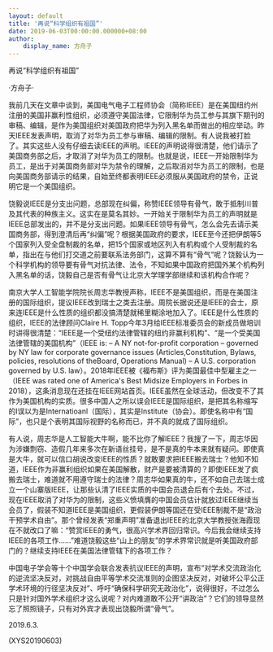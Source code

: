 ```yaml
---
layout: default
title: '再说“科学组织有祖国”'
date: 2019-06-03T00:00:00.000000+08:00
author:
    display_name: 方舟子
---
```


再说“科学组织有祖国”

·方舟子·

我前几天在文章中谈到，美国电气电子工程师协会（简称IEEE）是在美国纽约州注册的美国非赢利性组织，必须遵守美国法律，它限制华为员工参与其旗下期刊的审稿、编辑，是作为美国组织对美国政府把华为列入黑名单而做出的相应举动。昨天IEEE发表声明，取消了对华为员工参与审稿、编辑的限制。有人说我被打脸了。其实这些人没有仔细去读IEEE的声明。IEEE的声明说得很清楚，他们请示了美国商务部之后，才取消了对华为员工的限制。也就是说，IEEE一开始限制华为员工，是出于对美国商务部对华为禁令的理解，之后取消对华为员工的限制，也是向美国商务部请示的结果，自始至终都表明IEEE必须服从美国政府的禁令，正说明它是一个美国组织。

饶毅说IEEE是分支出问题，总部现在纠偏，称赞IEEE领导有骨气，敢于抵制川普及其代表的种族主义。这实在是莫名其妙。一开始关于限制华为员工的声明就是IEEE总部发出的，并不是分支出问题。如果IEEE领导有骨气，怎么会先去请示美国商务部，得到澄清后再“纠偏”呢？根据美国政府的要求，IEEE至今还把伊朗等5个国家列入受全盘制裁的名单，把15个国家或地区列入有机构或个人受制裁的名单，指出在与他们打交道之前要联系法务部门，这算不算有“骨气”呢？饶毅认为一个科学机构的领导要有骨气对抗法律、法令，不知如果中国政府把国外某个机构列入黑名单的话，饶毅自己是否有骨气让北京大学理学部继续和该机构合作呢？

南京大学人工智能学院院长周志华教授声称，IEEE不是美国组织，而是在美国注册的国际组织，提议IEEE改到瑞士之类去注册。周院长据说还是IEEE的会士，原来连IEEE是什么性质的组织都没搞清楚就稀里糊涂地加入了。IEEE是什么性质的组织，IEEE的法律顾问Claire H. Topp今年3月给IEEE标准委员会的新成员做培训时讲得很清楚：“IEEE是一个受纽约法律管辖的纽约非赢利机构”、“是一个受美国法律管辖的美国机构”（IEEE is: – A NY not-for-profit corporation – governed by NY law for corporate governance issues (Articles,Constitution, Bylaws, policies, resolutions of theBoard, Operations Manual) – A U.S. corporation governed by U.S. law）。2018年IEEE被《福布斯》评为美国最佳中型雇主之一（IEEE was rated one of America's Best Midsize Employers in Forbes in 2018），这条消息现在还挂在IEEE网站首页。IEEE虽然在全球活动，但改变不了其作为美国机构的实质。很多中国人之所以误会IEEE是国际组织，是把其名称缩写的I误以为是Internatioanl（国际），其实是Institute（协会）。即使名称中有“国际”，也只是个表明其国际视野的名称而已，并不真的就成了国际组织。

有人说，周志华是人工智能大牛啊，能不比你了解IEEE？我搜了一下，周志华因为涉嫌剽窃、造假几年来多次在新语丝挂号，是不是真的牛本来就有疑问。即使真是大牛，就可以信口胡说改变IEEE的性质？就敢要求把IEEE搬去瑞士？他知不知道，IEEE作为非赢利组织如果在美国解散，财产是要被清算的？即使IEEE发了疯搬去瑞士，难道就不用遵守瑞士的法律？周志华如果真的牛，还不如自己去瑞士成立一个山寨版IEEE，让那些认清了IEEE实质的中国会员退会后有个去处。不过，现在IEEE取消了对华为的限制，这些义愤填膺的中国会员估计就放过IEEE继续当会员了，假装不知道IEEE是美国组织，更假装伊朗等国还在受IEEE制裁不是“政治干预学术自由”。那个曾经发表“郑重声明”准备退出IEEE的北京大学教授张海霞现在不就改口了嘛：“赞赏IEEE的勇气，很高兴学术界回归常识。今后我会继续支持IEEE的各项工作……”难道饶毅这些“山上的朋友”的学术界常识就是听美国政府部门的？继续支持IEEE在美国法律管辖下的各项工作？

中国电子学会等十个中国学会联合发表抗议IEEE的声明，宣布“对学术交流政治化的逆流坚决反对，对挑战自由平等学术交流准则的企图坚决反对，对破坏公平公正学术环境的行径坚决反对”、呼吁“确保科学研究无政治化”，说得很好，不过怎么只是针对国外学术组织才这么说呢？对内难道敢不公开“讲政治”？它们的领导显然忘了照照镜子，只有对外宾才表现出饶毅所谓“骨气”。

2019.6.3.

(XYS20190603)

